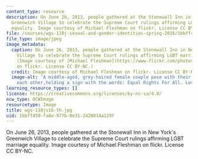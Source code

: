 ```yaml
---
content_type: resource
description: On June 26, 2013, people gathered at the Stonewall Inn in New York's
  Greenwich Village to celebrate the Supreme Court rulings affirming LGBT marriage
  equality. Image courtesy of Michael Fleshman on flickr. License CC BY-NC.
file: /courses/wgs-110j-sexual-and-gender-identities-spring-2016/1bbff459fa8e977b0e312428014a129f_wgs-110js16-th.jpg
file_type: image/jpeg
image_metadata:
  caption: On June 26, 2013, people gathered at the Stonewall Inn in New York's Greenwich
    Village to celebrate the Supreme Court rulings affirming LGBT marriage equality.
    (Image courtesy of [Michael Fleshman](https://www.flickr.com/photos/fleshmanpix/9162434260/in/photolist-eXDSuu-eeFg4G-8Lj9g-77c7qH-hCpKY-eWoCBg-eWoz9z-77hD6j-eXDHAs-a1fXzX-bWyp5X-eWkHog-emZoo6-77dSCM-6wkM4g-4WDiKZ-9PGFsh-eWoHHx-5Ch6hz-eezxf6-9ibPvr-eWoCs6-eWkBje-bSgELZ-eWoCdF-eWA3Zy-bWyoxk-5C4rhc-5C8Jz3-vrgdos-5C4pvd-5C4r2g-5C4No3-5C4rM6-5BYZRB-6yjonx-5C43rR-9PGCeK-778BGr-QuBP2-hCqvG-bTYQjX-eWoFT2-6dRuRp-78hoHL-5ConZy-eWoCSr-eWoBXZ-eWoEEP-77beZb)
    on flickr. License CC BY-NC.)
  credit: Image courtesy of Michael Fleshman on flickr. License CC BY-NC.
  image-alt: 'A middle-aged, grey-haired female couple pose with their arms around
    each other,holding a sign with the words: Equal Rights For All. Love Is Love.'
learning_resource_types: []
license: https://creativecommons.org/licenses/by-nc-sa/4.0/
ocw_type: OCWImage
resourcetype: Image
title: wgs-110js16-th.jpg
uid: 1bbff459-fa8e-977b-0e31-2428014a129f
---
```

On June 26, 2013, people gathered at the Stonewall Inn in New York's Greenwich Village to celebrate the Supreme Court rulings affirming LGBT marriage equality. Image courtesy of Michael Fleshman on flickr. License CC BY-NC.